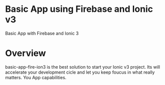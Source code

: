 # Basic App using Firebase and Ionic v3
Basic App with Firebase and Ionic 3

# Overview

basic-app-fire-ion3 is the best solution to start your Ionic v3 project. Its will accelerate your development cicle and let you keep foucus in what really matters. You App capabilities.
